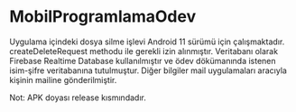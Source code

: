 # MobilProgramlamaOdev

Uygulama içindeki dosya silme işlevi Android 11 sürümü için çalışmaktadır. createDeleteRequest methodu ile gerekli izin alınmıştır.
Veritabanı olarak Firebase Realtime Database kullanılmıştır ve ödev dökümanında istenen isim-şifre veritabanına tutulmuştur. Diğer bilgiler mail uygulamaları aracıyla kişinin mailine gönderilmiştir.


Not: APK doyası release kısmındadır.
